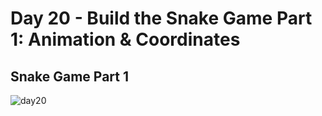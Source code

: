 # Day 20 - Build the Snake Game Part 1: Animation & Coordinates

## Snake Game Part 1

![day20](https://user-images.githubusercontent.com/98851253/154784028-531ee1a9-af23-4642-9a5d-36d9e2627c8e.gif)
